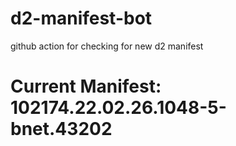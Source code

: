 # d2-manifest-bot
github action for checking for new d2 manifest

# Current Manifest: 102174.22.02.26.1048-5-bnet.43202